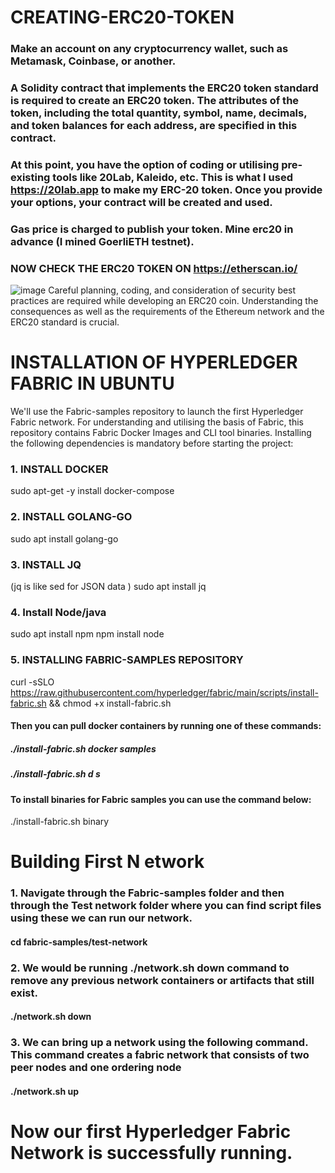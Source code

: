 # CREATING-ERC20-TOKEN
### Make an account on any cryptocurrency wallet, such as Metamask, Coinbase, or another.
### A Solidity contract that implements the ERC20 token standard is required to create an ERC20 token. The attributes of the token, including the total quantity, symbol, name, decimals, and token balances for each address, are specified in this contract.
### At this point, you have the option of coding or utilising pre-existing tools like 20Lab, Kaleido, etc. This is what I used https://20lab.app to make my ERC-20 token. Once you provide your options, your contract will be created and used.
### Gas price is charged to publish your token. Mine erc20 in advance (I mined GoerliETH testnet).
### NOW CHECK THE ERC20 TOKEN ON https://etherscan.io/
![image](https://github.com/Prashant-0809/HYPERLEDGER_FABRIC/assets/121038235/3bc0617d-1a5a-49d0-912a-dc82612096aa)
Careful planning, coding, and consideration of security best practices are required while developing an ERC20 coin. Understanding the consequences as well as the requirements of the Ethereum network and the ERC20 standard is crucial.
# INSTALLATION OF HYPERLEDGER FABRIC IN UBUNTU 
We'll use the Fabric-samples repository to launch the first Hyperledger Fabric network. For understanding and utilising the basis of Fabric, this repository contains Fabric Docker Images and CLI tool binaries. Installing the following dependencies is mandatory before starting the project:
### 1. INSTALL DOCKER 
sudo apt-get -y install docker-compose 
### 2. INSTALL GOLANG-GO
sudo apt install golang-go

### 3. INSTALL JQ
(jq is like sed for JSON data )
sudo apt install jq

### 4. Install Node/java
sudo apt install npm
npm install node
### 5. INSTALLING FABRIC-SAMPLES REPOSITORY
curl -sSLO https://raw.githubusercontent.com/hyperledger/fabric/main/scripts/install-fabric.sh && chmod +x install-fabric.sh
#### Then you can pull docker containers by running one of these commands:
##### ./install-fabric.sh docker samples
##### ./install-fabric.sh d s
#### To install binaries for Fabric samples you can use the command below:
./install-fabric.sh binary
# Building First N etwork
### 1. Navigate through the Fabric-samples folder and then through the Test network folder where you can find script files using these we can run our network.

#### cd fabric-samples/test-network
### 2. We would be running ./network.sh down command to remove any previous network containers or artifacts that still exist.

#### ./network.sh down
### 3. We can bring up a network using the following command. This command creates a fabric network that consists of two peer nodes and one ordering node

 #### ./network.sh up
# Now our first Hyperledger Fabric Network is successfully running.

















